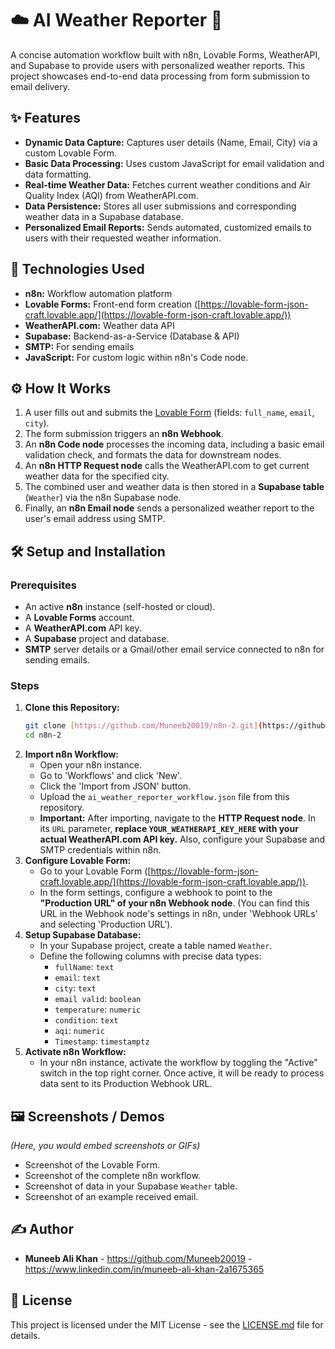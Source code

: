 # ☁️ AI Weather Reporter 📧

A concise automation workflow built with n8n, Lovable Forms, WeatherAPI, and Supabase to provide users with personalized weather reports. This project showcases end-to-end data processing from form submission to email delivery.

## ✨ Features

* **Dynamic Data Capture:** Captures user details (Name, Email, City) via a custom Lovable Form.
* **Basic Data Processing:** Uses custom JavaScript for email validation and data formatting.
* **Real-time Weather Data:** Fetches current weather conditions and Air Quality Index (AQI) from WeatherAPI.com.
* **Data Persistence:** Stores all user submissions and corresponding weather data in a Supabase database.
* **Personalized Email Reports:** Sends automated, customized emails to users with their requested weather information.

## 🚀 Technologies Used

* **n8n:** Workflow automation platform
* **Lovable Forms:** Front-end form creation ([https://lovable-form-json-craft.lovable.app/](https://lovable-form-json-craft.lovable.app/))
* **WeatherAPI.com:** Weather data API
* **Supabase:** Backend-as-a-Service (Database & API)
* **SMTP:** For sending emails
* **JavaScript:** For custom logic within n8n's Code node.

## ⚙️ How It Works

1.  A user fills out and submits the [Lovable Form](https://lovable-form-json-craft.lovable.app/) (fields: `full_name`, `email`, `city`).
2.  The form submission triggers an **n8n Webhook**.
3.  An **n8n Code node** processes the incoming data, including a basic email validation check, and formats the data for downstream nodes.
4.  An **n8n HTTP Request node** calls the WeatherAPI.com to get current weather data for the specified city.
5.  The combined user and weather data is then stored in a **Supabase table** (`Weather`) via the n8n Supabase node.
6.  Finally, an **n8n Email node** sends a personalized weather report to the user's email address using SMTP.

## 🛠️ Setup and Installation

### Prerequisites

* An active **n8n** instance (self-hosted or cloud).
* A **Lovable Forms** account.
* A **WeatherAPI.com** API key.
* A **Supabase** project and database.
* **SMTP** server details or a Gmail/other email service connected to n8n for sending emails.

### Steps

1.  **Clone this Repository:**
    ```bash
    git clone [https://github.com/Muneeb20019/n8n-2.git](https://github.com/Muneeb20019/n8n-2.git)
    cd n8n-2
    ```
2.  **Import n8n Workflow:**
    * Open your n8n instance.
    * Go to 'Workflows' and click 'New'.
    * Click the 'Import from JSON' button.
    * Upload the `ai_weather_reporter_workflow.json` file from this repository.
    * **Important:** After importing, navigate to the **HTTP Request node**. In its `URL` parameter, **replace `YOUR_WEATHERAPI_KEY_HERE` with your actual WeatherAPI.com API key.** Also, configure your Supabase and SMTP credentials within n8n.
3.  **Configure Lovable Form:**
    * Go to your Lovable Form ([https://lovable-form-json-craft.lovable.app/](https://lovable-form-json-craft.lovable.app/)).
    * In the form settings, configure a webhook to point to the **"Production URL" of your n8n Webhook node**. (You can find this URL in the Webhook node's settings in n8n, under 'Webhook URLs' and selecting 'Production URL').
4.  **Setup Supabase Database:**
    * In your Supabase project, create a table named `Weather`.
    * Define the following columns with precise data types:
        * `fullName`: `text`
        * `email`: `text`
        * `city`: `text`
        * `email valid`: `boolean`
        * `temperature`: `numeric`
        * `condition`: `text`
        * `aqi`: `numeric`
        * `Timestamp`: `timestamptz`
5.  **Activate n8n Workflow:**
    * In your n8n instance, activate the workflow by toggling the "Active" switch in the top right corner. Once active, it will be ready to process data sent to its Production Webhook URL.

## 🖼️ Screenshots / Demos

*(Here, you would embed screenshots or GIFs)*
* Screenshot of the Lovable Form.
* Screenshot of the complete n8n workflow.
* Screenshot of data in your Supabase `Weather` table.
* Screenshot of an example received email.

## ✍️ Author

* **Muneeb Ali Khan** - https://github.com/Muneeb20019  -   https://www.linkedin.com/in/muneeb-ali-khan-2a1675365
## 📜 License

This project is licensed under the MIT License - see the [LICENSE.md](LICENSE.md) file for details.
